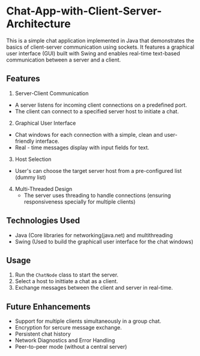 # Chat-App-with-Client-Server-Architecture
This is a simple chat application implemented in Java that demonstrates the basics of client-server communication using sockets. It features a graphical user interface (GUI) built with Swing and enables real-time text-based communication between a server and a client.

## Features
1. Server-Client Communication
  - A server listens for incoming client connections on a predefined port.
  - The client can connect to a specified server host to initiate a chat.

2. Graphical User Interface
  - Chat windows for each connection with a simple, clean and user-friendly interface.
  - Real - time messages display with input fields for text.

3. Host Selection
  - User's can choose the target server host from a pre-configured list (dummy list)

4. Multi-Threaded Design
   - The server uses threading to handle connections (ensuring responsiveness specially for multiple clients)
  
     
## Technologies Used
* Java (Core libraries for networking(java.net) and multithreading
* Swing (Used to build the graphicall user interface for the chat windows)

## Usage
1. Run the ```ChatNode``` class to start the server.
2. Select a host to inittiate a chat as a client.
3. Exchange messages between the client and server in real-time.


## Future Enhancements
* Support for multiple clients simultaneously in a group chat.
* Encryption for sercure message exchange.
* Persistent chat history
* Network Diagnostics and Error Handling
* Peer-to-peer mode (without a central server)
